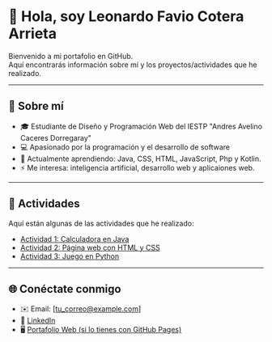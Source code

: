 # 👋 Hola, soy Leonardo Favio Cotera Arrieta

Bienvenido a mi portafolio en GitHub.  
Aquí encontrarás información sobre mí y los proyectos/actividades que he realizado.

---

## 🚀 Sobre mí
- 🎓 Estudiante de Diseño y Programación Web del IESTP "Andres Avelino Caceres Dorregaray"
- 💻 Apasionado por la programación y el desarrollo de software
- 🌱 Actualmente aprendiendo: Java, CSS, HTML, JavaScript, Php y Kotlin.
- ⚡ Me interesa: inteligencia artificial, desarrollo web y aplicaiones web.

---

## 📂 Actividades
Aquí están algunas de las actividades que he realizado:

- [Actividad 1: Calculadora en Java](https://github.com/usuario/actividad1)
- [Actividad 2: Página web con HTML y CSS](https://github.com/usuario/actividad2)
- [Actividad 3: Juego en Python](https://github.com/usuario/actividad3)

---

## 🌐 Conéctate conmigo
- ✉️ Email: [tu_correo@example.com]
- 🔗 [LinkedIn](https://www.linkedin.com/in/tuusuario)
- 🖥️ [Portafolio Web (si lo tienes con GitHub Pages)](https://tuusuario.github.io)
